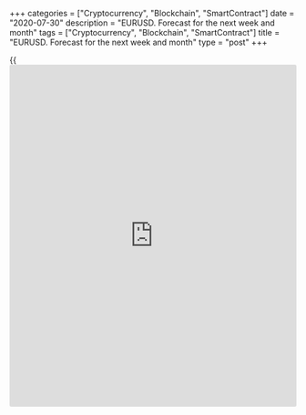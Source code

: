 +++
categories = ["Cryptocurrency", "Blockchain", "SmartContract"]
date = "2020-07-30"
description = "EURUSD. Forecast for the next week and month"
tags = ["Cryptocurrency", "Blockchain", "SmartContract"]
title = "EURUSD. Forecast for the next week and month"
type = "post"
+++

{{<iframe id="large-banner" src="https://www.bounty.group/#slide=20.0" width="100%" height="600" scrolling="no" style="border: 0px solid rgb(216, 221, 230); border-radius: 3px;">}}

July 30, 2020

July 30, 2020

EURUSD. Forecast for the next week and monthMikhail Hypov

In this article I’m going to analyse the most popular Forex pair
[EURUSD][1] from a technical point of view. I’ll focus on the medium-
and short-term forecasts for the next week and month, but I’ll analyse
traditionally the global picture too. Let’s start with the biggest time-
frame of 12 months.![LiteForex: EURUSD. Forecast for the next week and
month][2]

## Euro/Dollar pair: Actual scenarios for the next years, for 2020, for
this month and the next week

The chart above shows the 50-year period of [EURUSD][3]’s evolution. The
pair’s movements are technical and they are located in an ascending
channel. The ultimate candlestick of this year is testing the lower
limit of the ascending channel again, which may mean a retracement in
the context of the next few years.![LiteForex: EURUSD. Forecast for the
next week and month][4]

By its wave structure this evolution looks like a 5-wave impulse in the
first wave of the global super cycle. In accordance with this logic, we
are observing a correction. The chart above shows its classic example in
the form of a zigzag where wave (B)’s length is 0.5 of wave (A) at
around 1.31 and wave (C)’s length is 0.618 of wave (A). Considering the
projection of wave (B)’s peak, the zigzag falls into the area of EUR/USD
parity.

![LiteForex: EURUSD. Forecast for the next week and month][5]

In a different scenario of the ABC correction’s development we can see
an ascending triangle in wave (B) with a deeper drawdown of wave (C)
close to 0.9. Considering the global uncertainty and geopolitical
contradictions between Europe and the US, and the US and China, as well
the general macroeconomic state of those three regions, I’m inclined to
the second scenario.  But regardless of which scenario is true, the
overall evolution points to  [EURUSD][3]’s good growing prospects this
year and probably next year too, at least. The nearest growth target is
at the lower limit of the trading channel marked in violet, at around
1.23 - 1.24 points. So, bullish forecasts for [EURUSD][3] will have
priority up to the end of this year.![LiteForex: EURUSD. Forecast for
the next week and month][6]

Thus we’ve found out that bullish sentiment will prevail in the next few
years. A doji marked with a red arrow in the 1-month time frame was a
typical reversal pattern. There was a tremendous splash of volumes when
that candlestick was forming: it pointed to the presence of strong
buyers that didn’t allow pushing [EURUSD][3] to its recent lows. This
was a reversal moment in forming the local bullish trend. The impulse of
the current candlestick has already exceeded the trading channel’s range
and came close to the upper limit of a bearish trend and the strong
resistance levels of November 2005 and January 2010 (horizontal blue
lines in the chart above). What’s more, the price  moved beyond the 2020
candlestick’s projection (grey area). According to the Pivot point
indicator, the price approached S3 level. This accumulation of key
levels puts up resistance to bulls and can oppose their current
pressure.![LiteForex: EURUSD. Forecast for the next week and month][7]

The weekly chart confirms that the instrument is overbought. A few
signals show it:

  1. ROC oscillator and TM Alignment are in the overbought zone. 

  2. Both indicators point to a bearish convergence, when the price doesn’t update maximums contrary to the indicator. I marked it as long red segments in the chart above.

  3. The volumes are decreasing within a growing local impulse, which indicates a fading of the impulse too (see the short red segment).

So we may conclude that a correction can happen in the next months and
the current impulse’s potential is limited. Let’s get back to the wave
structure of larger degree.

![LiteForex: EURUSD. Forecast for the next week and month][8]



As according to the global scenario we are in a diagonal triangle, the
third wave is very likely to be  23.4% shorter than the first wave or at
least not longer than the first wave. So we have strict limits of the
current impulse’s growth at 1.23679 - 1.28394 for [EURUSD][3]. Also,
these levels are located at the border of the multi-year trading channel
and the first wave’s top, which indirectly confirms their
reliability.![LiteForex: EURUSD. Forecast for the next week and
month][9]

To determine the most precise moment of the third wave’s completion, we
need to design its future structure. Since we know the start point of
this wave structure, its key levels, wave ratios for a 5-wave impulse
and the upper limits of the third wave, we can outline the future wave
structure (see the blue wave structure in the chart above). We can’t say
for sure that the price will be moving in this exact order according to
the marked cycles. The nature of this impulse pattern will be more
understandable only after the first and the second waves have formed.
However, at the current stage we can suppose what the first wave of this
structure will look like (marked with a circled “I”).  Let’s switch to
the [daily](https://www.fintecher.org/2020/03/03/forex-trading-daily-strategy/) chart to define the limits of the first wave’s
structure.![LiteForex: EURUSD. Forecast for the next week and month][10]

A five-wave impulse which started on 20 March 2020 is displayed in the
chart above. This pattern is forming with a long wave 5, which gives us
a certain reference. According to [Prechter’s ratios][11], long waves 5
usually reach 61.8% of the whole impulse’s length.  As the level of
61.8% crosses the fourth wave’s peak, we’ll have no difficulty drawing a
projection of the fifth wave’s future peak.  It is at around  1.200, a
psychologically strong resistance level on the one hand and a powerful
magnet for bulls on the other hand. This fact indirectly confirms the
adequacy of the selected target. But what about the indicators located
in the overbought zone?![LiteForex: EURUSD. Forecast for the next week
and month][12]

To understand where the fifth wave, marked with Roman numerals, will end
in the turquoise wave structure, we will switch to the H4 timeframe.  As
we can see in the chart above, the wave structure is not readable
enough, so we should use the [MACD indicator](https://www.algotradesoft.org/custom-indicator/macd.html) to determine wave cycles.

 It helps us to determine a period of time when the market was marked
with the clearest and most stable trend movement. I’ve marked this range
with blue lines. Thus, we can suppose the third wave with high
probability. According to the classic theory, its reversal is
characterized by a decrease in volumes and a divergence in oscillators.

As you can see in the chart above, both signals are clearly visible. The
final signal for correction will cross the trend line of the third wave
from above.  I’ve marked it with a bold red diagonal segment in the
chart above.

Weekly trading plan and signals for EURUSD

Let’s make a forecast for this week.  As the third wave is long and has
already reached the key level of 2.618, which is the upper limit of any
third wave, we can expect its upcoming reversal in the short term.  The
extension in the third wave indicates a strong bullish sentiment which
will oppose a deep correction.

![LiteForex: EURUSD. Forecast for the next week and month][13]

Consider short positions from the current levels with small leverage for
this fortnight.

The target is the nearest support level in the form of the traded
channel at 1.16.

Stop loss is obligatory and should be placed above the latest local
maximum at 1.18.

Profit/Risk ratio: 1.88. This value should apply to high-risk strategies
only. Risk per trade shouldn’t exceed 1% of the portfolio amount.

Monthly trading plan for EURUSD

![LiteForex: EURUSD. Forecast for the next week and month][14]

A bullish scenario is the likeliest for a period of a few months.  The
market is too overheated for buying at the current levels. Long
positions can be opened relatively safely at 1.16 and averaged at 1.15,
if such an opportunity occurs.

Bullish target:  1.20.

Stop loss should be placed below the peak of the third wave in the
turquoise cycle, below 1.14 USD.

> Below 1.16 for the first position:  the 1.73 Profit/loss ratio suits
high-risk strategies.

>

> Below 1.15 for the second position:  the 3.56 Profit/loss ratio suits
conservative and moderate risk strategies.

I have traded [EURUSD][3] at LiteForex for many years with almost zero
spreads and low swaps. So I think this broker is worth your trust and
attention. Check it!

 _I’d like to remind you that all materials are provided for educational
purposes only. They aren’t financial advice and don’t guarantee any
profits. All trading decisions you make are your responsibility only._

* * *

Good luck and profits, everyone!

Yours,

Michael @Hypov

* * *

P.S. Did you like my article? Share it in social networks: it will be
the best “thank you" :)

Ask me questions and comment below. I’ll be glad to answer your
questions and give necessary explanations.

 **Useful links:**

  * I recommend trying to trade with a reliable broker [here][15]. The system allows you to trade by yourself or copy successful traders from all across the globe.
  * Use my promo-code BLOG for getting deposit bonus 50% on LiteForex platform. Just enter this code in the appropriate field while [depositing][16] your trading account.
  * Telegram channel with high-quality analytics, Forex reviews, training articles, and other useful things for traders <t.me/liteforex>





## Price chart of EURUSD in real time mode

![EURUSD. Forecast for the next week and month][17]

The content of this article reflects the author’s opinion and does not
necessarily reflect the official position of LiteForex. The material
published on this page is provided for informational purposes only and
should not be considered as the provision of investment advice for the
purposes of Directive 2004/39/EC.

Rate this article:

{{value}}

( {{count}} {{title}} )

   1. my.liteforex.com/trading/chart?symbol=EURUSD
   2. cdn.liteforex.com/cache/uploads/blog_post/cryptocyrrency/hyipov/2020.07.30/EURUSD_hypov_1.jpg?w=30&s=84558609f87e9c5aee662c545536c70f
   3. my.liteforex.com/trading/chart?symbol=EURUSD&returnUrl=true
   4. cdn.liteforex.com/cache/uploads/blog_post/cryptocyrrency/hyipov/2020.07.30/EURUSD_hypov_2.jpg?w=30&s=717ac57626357e79cfd7356a6b48a959
   5. cdn.liteforex.com/cache/uploads/blog_post/cryptocyrrency/hyipov/2020.07.30/EURUSD_hypov_3.jpg?w=30&s=0ceb8b8353cfb56aa3c66ec40e00d53b
   6. cdn.liteforex.com/cache/uploads/blog_post/cryptocyrrency/hyipov/2020.07.30/EURUSD_hypov_4.jpg?w=30&s=7729222aaa0427697107b4fd21e7b9dc
   7. cdn.liteforex.com/cache/uploads/blog_post/cryptocyrrency/hyipov/2020.07.30/EURUSD_hypov_5.jpg?w=30&s=98947717c7d2a198e349eb51e78f1594
   8. cdn.liteforex.com/cache/uploads/blog_post/cryptocyrrency/hyipov/2020.07.30/EURUSD_hypov_6.jpg?w=30&s=50fd09013cf2342834610e037f9371fb
   9. cdn.liteforex.com/cache/uploads/blog_post/cryptocyrrency/hyipov/2020.07.30/EURUSD_hypov_7.jpg?w=30&s=d93120fbab86a4a0146032722f5ad606
   10. cdn.liteforex.com/cache/uploads/blog_post/cryptocyrrency/hyipov/2020.07.30/EURUSD_hypov_8.jpg?w=30&s=18a4cec1bc8a26ae7a12ffb50d132b06
   11. www.liteforex.com/blog/for-professionals/market-wave-theory-by-robert-prechter-part-2-wave-degrees-and-more-guidelines-of-wave-alternation/
   12. cdn.liteforex.com/cache/uploads/blog_post/cryptocyrrency/hyipov/2020.07.30/EURUSD_hypov_9.jpg?w=30&s=e48ab1b4c043f16a321dda93c94c7474
   13. cdn.liteforex.com/cache/uploads/blog_post/cryptocyrrency/hyipov/2020.07.30/EURUSD_hypov_10.jpg?w=30&s=d890f0d52befc6d77dba2fbf7efaf1f2
   14. cdn.liteforex.com/cache/uploads/blog_post/cryptocyrrency/hyipov/2020.07.30/EURUSD_hypov_11.jpg?w=30&s=135f407ee47ff453bec64a08561d02e4
   15. my.liteforex.com/?category=analysts-opinions&slug=eurusd-forecast-for-the-next-week-and-month&openPopup=%2Fregistration%2Fpopup&utm_source=blog&utm_medium=article&utm_campaign=bonus
   16. my.liteforex.com/deposit/?category=analysts-opinions&slug=eurusd-forecast-for-the-next-week-and-month&promo_code=BLOG&utm_source=blog&utm_medium=article&utm_campaign=bonus
   17. cdn.liteforex.com/cache/uploads/blog_post/cryptocyrrency/hyipov/2020.07.30/EURUSD_hypov_logo.jpg?q=75&w=1000&s=d09658574757f858136e152c2b539fa8